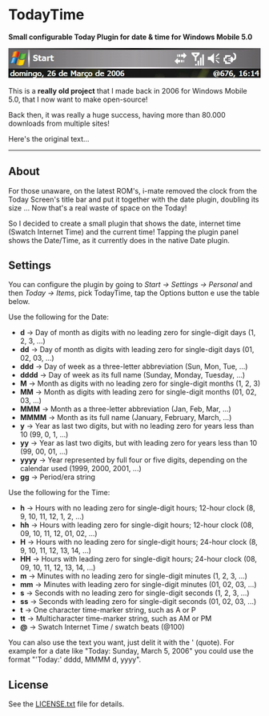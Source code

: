 ﻿# TodayTime

__Small configurable Today Plugin for date & time for Windows Mobile 5.0__

![TodayTime][1]

This is a __really old project__ that I made back in 2006 for Windows Mobile 5.0, that I now want to make open-source!

Back then, it was really a huge success, having more than 80.000 downloads from multiple sites!

Here's the original text...

---

## About

For those unaware, on the latest ROM's, i-mate removed the clock from the Today Screen's title bar and put it together with the date plugin, doubling its size ... Now that's a real waste of space on the Today!

So I decided to create a small plugin that shows the date, internet time (Swatch Internet Time) and the current time! Tapping the plugin panel shows the Date/Time, as it currently does in the native Date plugin.

## Settings

You can configure the plugin by going to _Start -> Settings -> Personal_ and then _Today -> Items_, pick TodayTime, tap the Options button e use the table below.

Use the following for the Date:

* __d__ -> Day of month as digits with no leading zero for single-digit days (1, 2, 3, ...)
* __dd__ -> Day of month as digits with leading zero for single-digit days (01, 02, 03, ...)
* __ddd__ -> Day of week as a three-letter abbreviation (Sun, Mon, Tue, ...)
* __dddd__ -> Day of week as its full name (Sunday, Monday, Tuesday, ...)
* __M__ -> Month as digits with no leading zero for single-digit months (1, 2, 3)
* __MM__ -> Month as digits with leading zero for single-digit months (01, 02, 03, ...)
* __MMM__ -> Month as a three-letter abbreviation (Jan, Feb, Mar, ...)
* __MMMM__ -> Month as its full name (January, February, March, ...)
* __y__ -> Year as last two digits, but with no leading zero for years less than 10 (99, 0, 1, ...)
* __yy__ -> Year as last two digits, but with leading zero for years less than 10 (99, 00, 01, ...)
* __yyyy__ -> Year represented by full four or five digits, depending on the calendar used (1999, 2000, 2001, ...)
* __gg__ -> Period/era string

Use the following for the Time:

* __h__ -> Hours with no leading zero for single-digit hours; 12-hour clock (8, 9, 10, 11, 12, 1, 2, ...)
* __hh__ -> Hours with leading zero for single-digit hours; 12-hour clock (08, 09, 10, 11, 12, 01, 02, ...)
* __H__ -> Hours with no leading zero for single-digit hours; 24-hour clock (8, 9, 10, 11, 12, 13, 14, ...)
* __HH__ -> Hours with leading zero for single-digit hours; 24-hour clock (08, 09, 10, 11, 12, 13, 14, ...)
* __m__ -> Minutes with no leading zero for single-digit minutes (1, 2, 3, ...)
* __mm__ -> Minutes with leading zero for single-digit minutes (01, 02, 03, ...)
* __s__ -> Seconds with no leading zero for single-digit seconds (1, 2, 3, ...)
* __ss__ -> Seconds with leading zero for single-digit seconds (01, 02, 03, ...)
* __t__ -> One character time-marker string, such as A or P
* __tt__ -> Multicharacter time-marker string, such as AM or PM
* __@__ -> Swatch Internet Time / swatch beats (@100)

You can also use the text you want, just delit it with the ' (quote). For example for a date like "Today: Sunday, March 5, 2006" you could use the format "'Today:' dddd, MMMM d, yyyy".

## License

See the [LICENSE.txt][2] file for details.

[1]: https://github.com/PedroLamas/TodayTime/raw/master/Screenshot.jpg "TodayTime"
[2]: https://github.com/PedroLamas/TodayTime/raw/master/LICENSE.txt "TodayTime License"